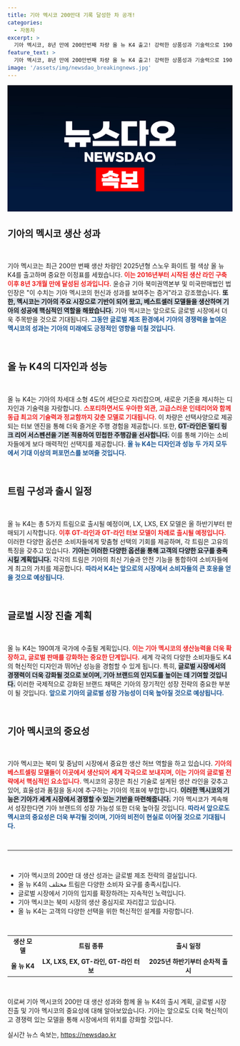 ```yaml
---
title: 기아 멕시코 200만대 기록 달성한 차 공개!
categories:
  - 자동차
excerpt: >
  기아 멕시코, 8년 만에 200만번째 차량 올 뉴 K4 출고! 강력한 상품성과 기술력으로 190여개국에 수출될 예정. 새로운 소형 세단의 출발을 함께하세요!
feature_text: >
  기아 멕시코, 8년 만에 200만번째 차량 올 뉴 K4 출고! 강력한 상품성과 기술력으로 190여개국에 수출될 예정. 새로운 소형 세단의 출발을 함께하세요!
image: '/assets/img/newsdao_breakingnews.jpg'
---
```


<p><img src="/assets/img/newsdao_breakingnews.jpg" alt="bookingtag 속보" /></p>

<h2 data-ke-size="size26">기아의 멕시코 생산 성과</h2>

<p data-ke-size="size16">&nbsp;</p>

<p>기아 멕시코는 최근 200만 번째 생산 차량인 2025년형 스노우 화이트 펄 색상 올 뉴 K4를 출고하며 중요한 이정표를 세웠습니다. <b><span style="color: #ee2323;">이는 2016년부터 시작된 생산 라인 구축 이후 8년 3개월 만에 달성된 성과입니다.</span></b> 윤승규 기아 북미권역본부 및 미국판매법인 법인장은 "이 수치는 기아 멕시코의 헌신과 성과를 보여주는 증거"라고 강조했습니다. <b><span style="background-color: #21538527;">또한, 멕시코는 기아의 주요 시장으로 기반이 되어 왔고, 베스트셀러 모델들을 생산하며 기아의 성공에 핵심적인 역할을 해왔습니다.</span></b> 기아 멕시코는 앞으로도 글로벌 시장에서 더욱 주목받을 것으로 기대됩니다. <b><span style="color: #1a5490;">그동안 글로벌 제조 환경에서 기아의 경쟁력을 높여온 멕시코의 성과는 기아의 미래에도 긍정적인 영향을 미칠 것입니다.</span></b></p>

<p data-ke-size="size16">&nbsp;</p>

<h2 data-ke-size="size26">올 뉴 K4의 디자인과 성능</h2>

<p data-ke-size="size16">&nbsp;</p>

<p>올 뉴 K4는 기아의 차세대 소형 4도어 세단으로 자리잡으며, 새로운 기준을 제시하는 디자인과 기술력을 자랑합니다. <b><span style="color: #ee2323;">스포티하면서도 우아한 외관, 고급스러운 인테리어와 함께 동급 최고의 기술력과 정교함까지 갖춘 모델로 기대됩니다.</span></b> 이 차량은 선택사양으로 제공되는 터보 엔진을 통해 더욱 즐거운 주행 경험을 제공합니다. 또한, <b><span style="background-color: #21538527;">GT-라인은 멀티 링크 리어 서스펜션을 기본 적용하여 민첩한 주행감을 선사합니다.</span></b> 이를 통해 기아는 소비자들에게 보다 매력적인 선택지를 제공합니다. <b><span style="color: #1a5490;">올 뉴 K4는 디자인과 성능 두 가지 모두에서 기대 이상의 퍼포먼스를 보여줄 것입니다.</span></b></p>

<p data-ke-size="size16">&nbsp;</p>

<h2 data-ke-size="size26">트림 구성과 출시 일정</h2>

<p data-ke-size="size16">&nbsp;</p>

<p>올 뉴 K4는 총 5가지 트림으로 출시될 예정이며, LX, LXS, EX 모델은 올 하반기부터 판매되기 시작합니다. <b><span style="color: #ee2323;">이후 GT-라인과 GT-라인 터보 모델이 차례로 출시될 예정입니다.</span></b> 이러한 다양한 옵션은 소비자들에게 맞춤형 선택의 기회를 제공하며, 각 트림은 고유의 특징을 갖추고 있습니다. <b><span style="background-color: #21538527;">기아는 이러한 다양한 옵션을 통해 고객의 다양한 요구를 충족시킬 계획입니다.</span></b> 각각의 트림은 기아의 최신 기술과 안전 기능을 통합하여 소비자들에게 최고의 가치를 제공합니다. <b><span style="color: #1a5490;">따라서 K4는 앞으로의 시장에서 소비자들의 큰 호응을 얻을 것으로 예상됩니다.</span></b></p>

<p data-ke-size="size16">&nbsp;</p>

<h2 data-ke-size="size26">글로벌 시장 진출 계획</h2>

<p data-ke-size="size16">&nbsp;</p>

<p>올 뉴 K4는 190여개 국가에 수출될 계획입니다. <b><span style="color: #ee2323;">이는 기아 멕시코의 생산능력을 더욱 확장하고, 글로벌 판매를 강화하는 중요한 단계입니다.</span></b> 세계 각국의 다양한 소비자들도 K4의 혁신적인 디자인과 뛰어난 성능을 경험할 수 있게 됩니다. 특히, <b><span style="background-color: #21538527;">글로벌 시장에서의 경쟁력이 더욱 강화될 것으로 보이며, 기아 브랜드의 인지도를 높이는 데 기여할 것입니다.</span></b> 이러한 국제적으로 강화된 브랜드 채택은 기아의 장기적인 성장 전략의 중요한 부분이 될 것입니다. <b><span style="color: #1a5490;">앞으로 기아의 글로벌 성장 가능성이 더욱 높아질 것으로 예상됩니다.</span></b></p>

<p data-ke-size="size16">&nbsp;</p>

<h2 data-ke-size="size26">기아 멕시코의 중요성</h2>

<p data-ke-size="size16">&nbsp;</p>

<p>기아 멕시코는 북미 및 중남미 시장에서 중요한 생산 허브 역할을 하고 있습니다. <b><span style="color: #ee2323;">기아의 베스트셀링 모델들이 이곳에서 생산되어 세계 각국으로 보내지며, 이는 기아의 글로벌 전략에서 핵심적인 요소입니다.</span></b> 멕시코의 공장은 최신 기술로 설계된 생산 라인을 갖추고 있어, 효율성과 품질을 동시에 추구하는 기아의 목표에 부합합니다. <b><span style="background-color: #21538527;">이러한 멕시코의 기능은 기아가 세계 시장에서 경쟁할 수 있는 기반을 마련해줍니다.</span></b> 기아 멕시코가 계속해서 성장한다면 기아 브랜드의 성장 가능성 또한 더욱 높아질 것입니다. <b><span style="color: #1a5490;">따라서 앞으로도 멕시코의 중요성은 더욱 부각될 것이며, 기아의 비전이 현실로 이어질 것으로 기대됩니다.</span></b></p>

<p data-ke-size="size16">&nbsp;</p>

<hr>

<p data-ke-size="size16">&nbsp;</p>

<ul>
  <li>기아 멕시코의 200만 대 생산 성과는 글로벌 제조 전략의 결실입니다.</li>
  <li>올 뉴 K4의 مختلف 트림은 다양한 소비자 요구를 충족시킵니다.</li>
  <li>글로벌 시장에서 기아의 입지를 확장하려는 지속적인 노력입니다.</li>
  <li>기아 멕시코는 북미 시장의 생산 중심지로 자리잡고 있습니다.</li>
  <li>올 뉴 K4는 고객의 다양한 선택을 위한 혁신적인 설계를 자랑합니다.</li>
</ul>

<p data-ke-size="size16">&nbsp;</p>

<table style="border-collapse: collapse; width: 100%;">
  <tr>
    <td style="text-align: center; height: 17px;"><b>생산 모델</b></td>
    <td style="text-align: center; height: 17px;"><b>트림 종류</b></td>
    <td style="text-align: center; height: 17px;"><b>출시 일정</b></td>
  </tr>
  <tr>
    <td style="text-align: center; height: 17px;"><b>올 뉴 K4</b></td>
    <td style="text-align: center; height: 17px;"><b>LX, LXS, EX, GT-라인, GT-라인 터보</b></td>
    <td style="text-align: center; height: 17px;"><b>2025년 하반기부터 순차적 출시</b></td>
  </tr>
</table>

<p data-ke-size="size16">&nbsp;</p>

<p>이로써 기아 멕시코의 200만 대 생산 성과와 함께 올 뉴 K4의 출시 계획, 글로벌 시장 진출 및 기아 멕시코의 중요성에 대해 알아보았습니다. 기아는 앞으로도 더욱 혁신적이고 경쟁력 있는 모델을 통해 시장에서의 위치를 강화할 것입니다.</p>
실시간 뉴스 속보는, <a href="https://newsdao.kr" rel="dofollow">https://newsdao.kr</a>


